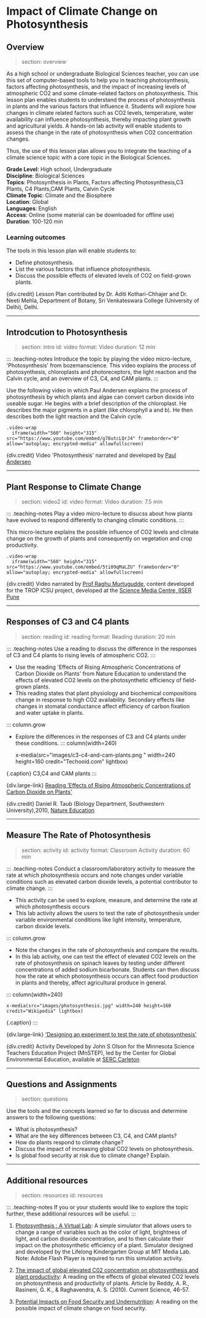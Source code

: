 # Impact of Climate Change on Photosynthesis

## Overview
> section: overview

As a high school or undergraduate Biological Sciences teacher, you can use this set of computer-based tools to help you in teaching photosynthesis, factors affecting photosynthesis, and the impact of increasing levels of atmospheric CO2 and some climate-related factors on photosynthesis.
This lesson plan enables students to understand the process of photosynthesis in plants and the various factors that influence it. Students will explore how changes in climate related factors such as CO2 levels, temperature, water availability can influence photosynthesis, thereby impacting plant growth and agricultural yields. A hands-on lab activity will enable students to assess the change in the rate of photosynthesis when CO2 concentration changes.

Thus, the use of this lesson plan allows you to integrate the teaching of a climate science topic with a core topic in the Biological Sciences.

__Grade Level__: High school, Undergraduate  
__Discipline__: Biological Sciences  
__Topics__: Photosynthesis in Plants, Factors affecting Photosynthesis,C3 Plants, C4 Plants,CAM Plants, Calvin Cycle   
__Climate Topic__: Climate and the Biosphere  
__Location__: Global  
__Languages__: English  
__Access__: Online (some material can be downloaded for offline use)  
__Duration__: 100-120 min  

### Learning outcomes

The tools in this lesson plan will enable students to:

* Define photosynthesis.
* List the various factors that influence photosynthesis.
* Discuss the possible effects of elevated levels of CO2 on field-grown plants.

{div.credit} Lesson Plan contributed by Dr. Aditi Kothari-Chhajer and Dr. Neeti Mehla, Department of Botany, Sri Venkateswara College (University of Delhi), Delhi.

---

## Introdcution to Photosynthesis
> section: intro
> id: video
> format: Video
> duration: 12 min

::: .teaching-notes
Introduce the topic by playing the video micro-lecture, 'Photosynthesis' from bozemanscience.
This video explains the process of photosynthesis, chloroplasts and photoreceptors, the light reaction and the Calvin cycle, and an overview of C3, C4, and CAM plants.
:::

Use the following video in which Paul Andersen explains the process of photosynthesis by which plants and algae can convert carbon dioxide into useable sugar. He begins with a brief description of the chloroplast. He describes the major pigments in a plant (like chlorophyll a and b). He then describes both the light reaction and the Calvin cycle.    

    .video-wrap
      iframe(width="560" height="315" src="https://www.youtube.com/embed/g78utcLQrJ4" frameborder="0" allow="autoplay; encrypted-media" allowfullscreen)


{div.credit} Video 'Photosynthesis' narrated and developed by [Paul Andersen](http://www.bozemanscience.com/)

---
## Plant Response to Climate Change
> section: video2
> id: video
> format: Video
> duration: 7.5 min

::: .teaching-notes
Play a video micro-lecture to disucss about how plants have evolved to respond differently to changing climatic conditions.
:::

This micro-lecture explains the possible influence of CO2 levels and climate change on the growth of plants and consequently on vegetation and crop productivity.

    .video-wrap
      iframe(width="560" height="315" src="https://www.youtube.com/embed/5ti09qMaLZU" frameborder="0" allow="autoplay; encrypted-media" allowfullscreen)


{div.credit} Video narrated by [Prof Raghu Murtugudde](http://raghu.umd.edu/), content developed for the TROP ICSU project, developed at the [Science Media Centre, IISER Pune](https://www.youtube.com/channel/UCRHY6xDZT-jnT5zVyvUTL-g)

---

## Responses of C3 and C4 plants
> section: reading
> id: reading
> format: Reading
> duration: 20 min

::: .teaching-notes
Use a reading to discuss the difference in the responses of C3 and C4 plants to rising levels of atmospheric CO2.
:::

* Use the reading 'Effects of Rising Atmospheric Concentrations of Carbon Dioxide on Plants' from Nature Education to understand the effects of elevated CO2 levels on the photosynthetic efficiency of field-grown plants.
* This reading states that plant physiology and biochemical compositions change in response to high CO2 availability. Secondary effects like changes in stomatal conductance affect efficiency of carbon fixation and water uptake in plants. 

::: column.grow
* Explore the differences in the responses of C3 and C4 plants under these conditions. 
::: column(width=240)

    x-media(src="images/c3-c4-and-cam-plants.png " width=240 height=160 credit="Techooid.com" lightbox)

{.caption} C3,C4 and CAM plants
:::


{div.large-link} [Reading 'Effects of Rising Atmospheric Concentrations of Carbon Dioxide on Plants'](https://www.nature.com/scitable/knowledge/library/effects-of-rising-atmospheric-concentrations-of-carbon-13254108/)

{div.credit} Daniel R. Taub (Biology Department, Southwestern University),2010, [Nature Education](https://www.nature.com/scitable/)

---

## Measure The Rate of Photosynthesis
> section: activity
> id: activity
> format: Classroom Activity
> duration: 60 min

::: .teaching-notes
Conduct a classroom/laboratory activity to measure the rate at which photosynthesis occurs and note changes under variable conditions such as elevated carbon dioxide levels, a potential contributor to climate change.
:::

* This activity can be used to explore, measure, and determine the rate at which photosynthesis occurs
* This lab activity allows the users to test the rate of photosynthesis under variable environmental conditions like light intensity, temperature, carbon dioxide levels.

::: column.grow
* Note the changes in the rate of photosynthesis and compare the results.
* In this lab activity, one can test the effect of elevated CO2 levels on the rate of photosynthesis on spinach leaves by testing under different concentrations of added sodium bicarbonate. Students can then discuss how the rate at which photosynthesis occurs can affect food production in plants and thereby, affect agricultural produce in
general.

::: column(width=240)

    x-media(src="images/photosynthesis.jpg" width=240 height=160 credit="Wikipedia" lightbox)

{.caption} 
:::

{div.large-link} ['Designing an experiment to test the rate of photosynthesis'](https://serc.carleton.edu/sp/mnstep/activities/26481.html)

{div.credit} Activity Developed by John S Olson for the Minnesota Science Teachers Education Project (MnSTEP), led by the Center for Global Environmental Education, available at [SERC Carleton](https://serc.carleton.edu/sp/mnstep/activities/26481.html) 

---

## Questions and Assignments

> section: questions

Use the tools and the concepts learned so far to discuss and determine answers to the following questions:
* What is photosynthesis?
* What are the key differences between C3, C4, and CAM plants?
* How do plants respond to climate change?
* Discuss the impact of increasing global CO2 levels on photosynthesis.
* Is global food security at risk due to climate change? Explain.

---
## Additional resources
> section: resources
> id: resources

::: .teaching-notes
If you or your students would like to explore the topic further, these additional resources will be useful.
:::

1. [Photosynthesis : A Virtual Lab](https://scratch.mit.edu/projects/133475453/embed):
A simple simulator that allows users to change a range of variables such as the color of light, brightness of light, and carbon dioxide concentration, and to then calculate their impact on the photosynthetic efficiency of a plant. Simulator designed and developed by the Lifelong Kindergarten Group at MIT Media Lab. 
Note: Adobe Flash Player is required to run this simulation activity.

2. [The impact of global elevated C02 concentration on photosynthesis and plant productivity](http://www.indiaenvironmentportal.org.in/files/The%20impact%20of%20global%20elevated%20CO2.pdf):
A reading on the effects of global elevated CO2 levels on photosynthesis and productivity of plants. 
Article by Reddy, A. R., Rasineni, G. K., & Raghavendra, A. S. (2010). Current Science, 46-57.

3. [Potential Impacts on Food Security and Undernutrition](https://www.annualreviews.org/doi/full/10.1146/annurev-publhealth-031816-044356):
A reading on the possible impact of climate change on food security.
